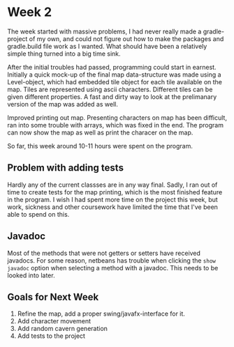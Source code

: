 # Week 2

The week started with massive problems, I had never really made a gradle-project of my own, and could not figure out how to make the packages and gradle.build file work as I wanted. What should have been a relatively simple thing turned into a big time sink.

After the initial troubles had passed, programming could start in earnest. Initially a quick mock-up of the final map data-structure was made using a Level-object, which had embedded tile object for each tile available on the map. Tiles are represented using ascii characters. Different tiles can be given different properties. A fast and dirty way to look at the prelimanary version of the map was added as well.

Improved printing out map. Presenting characters on map has been difficult, ran into some trouble with arrays, which was fixed in the end. The program can now show the map as well as print the characer on the map.

So far, this week around 10-11 hours were spent on the program.


## Problem with adding tests

Hardly any of the current classses are in any way final. Sadly, I ran out of time to create tests for the map printing, which is the most finished feature in the program. I wish I had spent more time on the project this week, but work, sickness and other coursework have limited the time that I've been able to spend on this.

## Javadoc

Most of the methods that were not getters or setters have received javadocs. For some reason, netbeans has trouble when clicking the `show javadoc` option when selecting a method with a javadoc. This needs to be looked into later.


## Goals for Next Week

1. Refine the map, add a proper swing/javafx-interface for it.
2. Add character movement
3. Add random cavern generation
4. Add tests to the project

